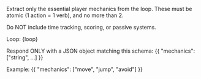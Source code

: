 Extract only the essential player mechanics from the loop. 
These must be atomic (1 action = 1 verb), and no more than 2.

Do NOT include time tracking, scoring, or passive systems.

Loop: {loop}

Respond ONLY with a JSON object matching this schema:
{{
  "mechanics": ["string", ...]
}}

Example:
{{
  "mechanics": ["move", "jump", "avoid"]
}}
